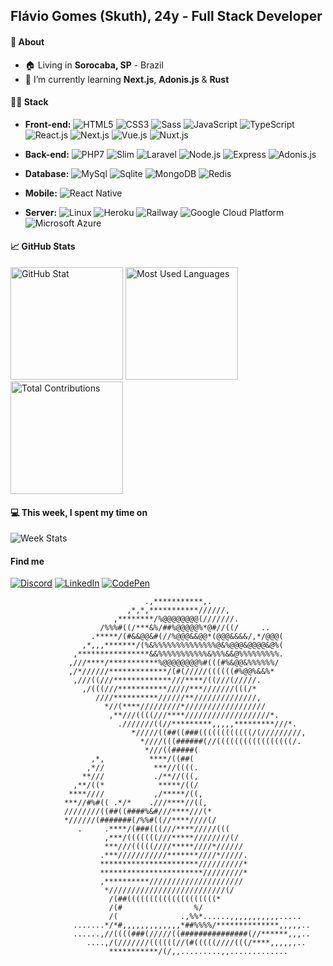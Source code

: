 
## Flávio Gomes (Skuth), 24y - Full Stack Developer

#### 📖 About

- 🏠 Living in <b>Sorocaba, SP</b> - Brazil
- 🌱  I’m currently learning <b>Next.js</b>, <b>Adonis.js</b> & <b>Rust</b>

#### 👨‍💻 Stack

- <b>Front-end:</b>
![HTML5](https://img.shields.io/badge/-HTML5-E34F26?style=flat-square&logo=html5&logoColor=ffffff)
![CSS3](https://img.shields.io/badge/-CSS3-1572B6?style=flat-square&logo=css3)
![Sass](https://img.shields.io/badge/-Sass-CC6699?style=flat-square&logo=sass&logoColor=white)
![JavaScript](https://img.shields.io/badge/-JavaScript-F7DF1E?style=flat-square&logo=javascript&logoColor=000000&color=FFCE5A)
![TypeScript](https://img.shields.io/badge/-Typescript-2f74c0?style=flat-square&logo=typescript&logoColor=ffffff&color=2f74c0)
![React.js](https://img.shields.io/badge/-React.js-20232A?style=flat-square&logo=react)
![Next.js](https://img.shields.io/badge/-Next.js-1e262c?style=flat-square&logo=next.js&color=1e262c)
![Vue.js](https://img.shields.io/badge/-Vue.js-35495E?style=flat-square&logo=Vue.js)
![Nuxt.js](https://img.shields.io/badge/-Nuxt.js-2f4a5f?style=flat-square&logo=nuxt.js&color=2f4a5f)
 
- <b>Back-end:</b>
![PHP7](https://img.shields.io/badge/-PHP-777BB4?style=flat-square&logo=php&logoColor=ffffff)
![Slim](https://img.shields.io/badge/-Slim-719E40?style=flat-square)
![Laravel](https://img.shields.io/badge/-Laravel-1a202c?style=flat-square&logo=laravel&color=1a202c)
![Node.js](https://img.shields.io/badge/-Node.js-43853D?style=flat-square&logo=node.js&logoColor=white)
![Express](https://img.shields.io/badge/-Express-404D59?style=flat-square)
![Adonis.js](https://img.shields.io/badge/-Adonis.js-5A45FF?style=flat-square&logo=adonisjs&logoColor=ffffff)
 
- <b>Database:</b>
![MySql](https://img.shields.io/badge/-MySql-00000F?style=flat-square&logo=mysql&logoColor=ffffff)
![Sqlite](https://img.shields.io/badge/-SQLite3-07405E?style=flat-square&logo=sqlite&logoColor=ffffff)
![MongoDB](https://img.shields.io/badge/-MongoDB-001e2b?style=flat-square&logo=mongodb&color=001e2b)
![Redis](https://img.shields.io/badge/-Redis-1a192e?style=flat-square&logo=redis&color=1a192e)
 
- <b>Mobile:</b>
![React Native](https://img.shields.io/badge/-React_Native-20232A?style=flat-square&logo=react&logoColor=61DAFB)
 
- <b>Server:</b>
![Linux](https://img.shields.io/badge/-Linux-87CF3E?style=flat-square)
![Heroku](https://img.shields.io/badge/-Heroku-430098?style=flat-square&logo=heroku&logoColor=white)
![Railway](https://img.shields.io/badge/-Railway-100f13?style=flat-square&logo=railway&color=100f13)
![Google Cloud Platform](https://img.shields.io/badge/-Google_Cloud-4285F4?style=flat-square&logo=google-cloud&logoColor=white)
![Microsoft Azure](https://img.shields.io/badge/-Microsoft%20Azure-0074cb?style=flat-square&logo=microsoft-azure&color=0074cb)

#### 📈 GitHub Stats

<div>
  <img src="https://github-readme-stats.vercel.app/api?username=Skuth&show_icons=true&hide_border=true&bg_color=212121&text_color=f4f5f6&title_color=5CFFFC&icon_color=5CFFFC" height="180em" alt="GitHub Stat">
  <img src="https://github-readme-stats.vercel.app/api/top-langs/?username=Skuth&layout=compact&hide_border=true&bg_color=212121&text_color=f4f5f6&title_color=5CFFFC" height="180em" alt="Most Used Languages">
</div>

<div>
  <img src="https://github-readme-streak-stats.herokuapp.com/?user=skuth&theme=dark&hide_border=true&background=212121" height="180em" alt="Total Contributions" >
</div>

#### 💻 This week, I spent my time on

![Week Stats](https://github-readme-stats.vercel.app/api/wakatime?username=Skuth&hide_border=true&bg_color=212121&text_color=f4f5f6&title_color=5CFFFC&layout=compact)

#### Find me

[![Discord](https://img.shields.io/badge/Discord-7289DA?style=for-the-badge&logo=discord&logoColor=white)](https://discord.com/users/243465385616211978)
[![LinkedIn](https://img.shields.io/badge/LinkedIn-0077B5?style=for-the-badge&logo=linkedin&logoColor=white)](https://www.linkedin.com/in/skuth/)
[![CodePen](	https://img.shields.io/badge/CodePen-131417?style=for-the-badge)](https://codepen.io/skuth)

                                  .,***********,.                               
                              ,*,*,***********//////,                           
                           ,********/%@@@@@@@@(///////.                         
                        /%%%#((/***&%/##%@@@@@%*@#//((/     ..                  
                      .*****/(#&&@@&#(//%@@@&&@@*(@@@&&&&/,*/@@@(               
                    ,*,,,*******/(%&%%%%%%%%%%%%%%@&%@@@&@@@@&@%(               
                  ,****************&&%%%%%%%%%%%&%%%&&@%%%%%%%%%.               
                 ,///****/***********%@@@@@@@@%#(((#%&@@&%%%%%%/                
                 ,/*//////*************/(#(/////((((((#%@@%&&%*                 
                  ,///((///*************///****/((///(/////.                    
                    ,/(((///***********/////***///////(((/*                     
                       ////**********//////**//////////////,                    
                         *//(****/////////*//////////////////                   
                          ,**///((((///****///////////////////*.                
                            .///////((//*********,,,,,*********///*.            
                               */////((##((###((((((((((((/(/////////,          
                                 *////(((######(//(((((((((((((((((/.           
                                  *///((#####(                                  
                      ,*,          ****/((##(                                   
                     ,*//           ***//((((.                                  
                    **///           ./**//(((,                                  
                  ,**/((*            *****/((/                                  
                 ****////           ,/*****/((,                                 
                ***//#%#(( .*/*    .///****//((,                                
                ////////((##((####%&#///****///(*                               
                *//////(#######(/%%#((//****////(/                              
                   .     .****/(###(((///****/////(((                           
                         ,***/(((((((///*****////////(/                         
                         ***///(((((////*****////*//////                        
                        .***///////////*******////*/////.                       
                        **********************//////////*                       
                        ***********************/////////*                       
                        ,**********/////////////////////                        
                         *//////////////////////////(/                          
                          /(##((((((((((((((((((((*                             
                          /(#                %/                                 
                          /(              .,%%*......,,,,,,,,,,,.....           
                  .......*/*#,,,,,,,,,,,,,*##%%%%/**************,,,,,..         
                  ......,//((((###(/////((###############(//******,,,..         
                     ....,/(///////((((((//(#(((((////(((/****,,,,,,..          
                          ***********/(/,,.........,,.............               
